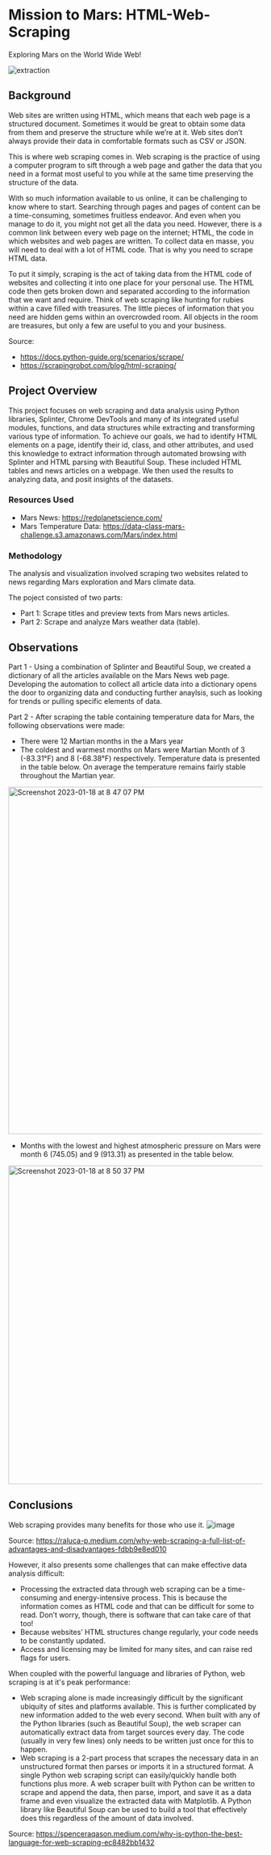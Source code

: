 # Mission to Mars: HTML-Web-Scraping
Exploring Mars on the World Wide Web!

![extraction](https://user-images.githubusercontent.com/115101031/213329422-63ae8cc0-0f00-4442-a786-197a9b199fa1.png)

## Background
Web sites are written using HTML, which means that each web page is a structured document. Sometimes it would be great to obtain some data from them and preserve the structure while we’re at it. Web sites don’t always provide their data in comfortable formats such as CSV or JSON.

This is where web scraping comes in. Web scraping is the practice of using a computer program to sift through a web page and gather the data that you need in a format most useful to you while at the same time preserving the structure of the data.

With so much information available to us online, it can be challenging to know where to start. Searching through pages and pages of content can be a time-consuming, sometimes fruitless endeavor. And even when you manage to do it, you might not get all the data you need. However, there is a common link between every web page on the internet; HTML, the code in which websites and web pages are written. To collect data en masse, you will need to deal with a lot of HTML code. That is why you need to scrape HTML data.

To put it simply, scraping is the act of taking data from the HTML code of websites and collecting it into one place for your personal use. The HTML code then gets broken down and separated according to the information that we want and require. Think of web scraping like hunting for rubies within a cave filled with treasures. The little pieces of information that you need are hidden gems within an overcrowded room. All objects in the room are treasures, but only a few are useful to you and your business. 

Source:
* https://docs.python-guide.org/scenarios/scrape/
* https://scrapingrobot.com/blog/html-scraping/

## Project Overview
This project focuses on web scraping and data analysis using Python libraries, Splinter, Chrome DevTools and many of its integrated useful modules, functions, and data structures while extracting and transforming various type of information.  To achieve our goals, we had to identify HTML elements on a page, identify their id, class, and other attributes, and used this knowledge to extract information through automated browsing with Splinter and HTML parsing with Beautiful Soup. These included HTML tables and news articles on a webpage. We then used the results to analyzing data, and posit insights of the datasets.

### Resources Used
* Mars News: https://redplanetscience.com/
* Mars Temperature Data: https://data-class-mars-challenge.s3.amazonaws.com/Mars/index.html

### Methodology

The analysis and visualization involved scraping two websites related to news regarding Mars exploration and Mars climate data. 

The poject consisted of two parts:
* Part 1: Scrape titles and preview texts from Mars news articles. 
* Part 2: Scrape and analyze Mars weather data (table).

## Observations

Part 1 - Using a combination of Splinter and Beautiful Soup, we created a dictionary of all the articles available on the Mars News web page.  Developing the automation to collect all article data into a dictionary opens the door to organizing data and conducting further anaylsis, such as looking for trends or pulling specific elements of data.

Part 2 - After scraping the table containing temperature data for Mars, the following observations were made:

* There were 12 Martian months in the a Mars year
* The coldest and warmest months on Mars were Martian Month of 3 (-83.31°F) and 8 (-68.38°F) respectively.  Temperature data is presented in the table below. On average the temperature remains fairly stable throughout the Martian year.
<img width="687" alt="Screenshot 2023-01-18 at 8 47 07 PM" src="https://user-images.githubusercontent.com/115101031/213336362-db56e871-aa13-40c5-b738-d5469b60fdf7.png">

* Months with the lowest and highest atmospheric pressure on Mars were month 6 (745.05) and 9 (913.31) as presented in the table below. 
<img width="630" alt="Screenshot 2023-01-18 at 8 50 37 PM" src="https://user-images.githubusercontent.com/115101031/213336812-1dd91288-4700-4117-8150-a334b6a965f3.png">

## Conclusions
Web scraping provides many benefits for those who use it.
![image](https://user-images.githubusercontent.com/115101031/213495987-09267e8d-55fa-42a1-984c-6a4f84c163b0.png)

Source: https://raluca-p.medium.com/why-web-scraping-a-full-list-of-advantages-and-disadvantages-fdbb9e8ed010 

However, it also presents some challenges that can make effective data analysis difficult:
* Processing the extracted data through web scraping can be a time-consuming and energy-intensive process. This is because the information comes as HTML code and that can be difficult for some to read. Don’t worry, though, there is software that can take care of that too!
* Because websites’ HTML structures change regularly, your code needs to be constantly updated.
* Access and licensing may be limited for many sites, and can raise red flags for users.

When coupled with the powerful language and libraries of Python, web scraping is at it's peak performance:
* Web scraping alone is made increasingly difficult by the significant ubiquity of sites and platforms available. This is further complicated by new information added to the web every second. When built with any of the Python libraries (such as Beautiful Soup), the web scraper can automatically extract data from target sources every day. The code (usually in very few lines) only needs to be written just once for this to happen.
* Web scraping is a 2-part process that scrapes the necessary data in an unstructured format then parses or imports it in a structured format. A single Python web scraping script can easily/quickly handle both functions plus more. A web scraper built with Python can be written to scrape and append the data, then parse, import, and save it as a data frame and even visualize the extracted data with Matplotlib. A Python library like Beautiful Soup can be used to build a tool that effectively does this regardless of the amount of data involved.

Source: https://spenceraqason.medium.com/why-is-python-the-best-language-for-web-scraping-ec8482bb1432
